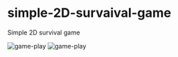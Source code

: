 # simple-2D-survaival-game
Simple 2D survival game




![game-play](https://i.imgur.com/z2hvZM8.png)
![game-play](https://i.imgur.com/N9TjpAi.png)
